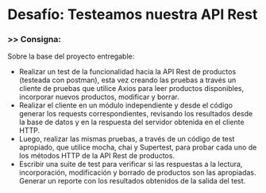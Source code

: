 # Desafío: Testeamos nuestra API Rest
### >> Consigna:

Sobre la base del proyecto entregable:

- Realizar un test de la funcionalidad hacia la API Rest de productos (testeada con postman), esta vez creando las pruebas a través un cliente de pruebas que utilice Axios para leer productos disponibles, incorporar nuevos productos, modificar y borrar.
- Realizar el cliente en un módulo independiente y desde el código generar los requests correspondientes, revisando los resultados desde la base de datos y en la respuesta del servidor obtenida en el cliente HTTP.
- Luego, realizar las mismas pruebas, a través de un código de test apropiado, que utilice mocha, chai y Supertest, para probar cada uno de los métodos HTTP de la API Rest de productos.
- Escribir una suite de test para verificar si las respuestas a la lectura, incorporación, modificación y borrado de productos son las apropiadas. Generar un reporte con los resultados obtenidos de la salida del test.

